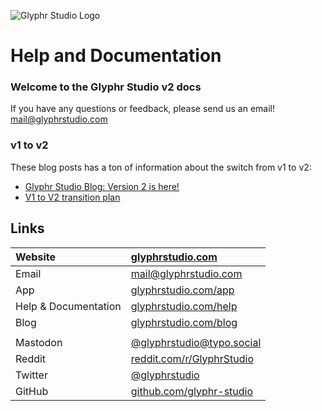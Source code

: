 ![Glyphr Studio Logo](/logo-wordmark-vertical-blue.svg)

# Help and Documentation

### Welcome to the Glyphr Studio v2 docs

If you have any questions or feedback, please
send us an email! mail@glyphrstudio.com

### v1 to v2

These blog posts has a ton of information about the switch from v1 to v2:

- [Glyphr Studio Blog: Version 2 is here!](https://www.glyphrstudio.com/blog/2023/12/02/version-2-is-here/)
- [V1 to V2 transition plan](https://www.glyphrstudio.com/blog/2023/12/02/v1-to-v2-transition-plan/)

## Links

| Website              | [glyphrstudio.com](https://www.glyphrstudio.com)                    |
| :------------------- | :------------------------------------------------------------------ |
| Email                | [mail@glyphrstudio.com](mailto:mail@glyphrstudio.com)               |
| App                  | [glyphrstudio.com/app](https://www.glyphrstudio.com/app)      |
| Help & Documentation | [glyphrstudio.com/help](https://www.glyphrstudio.com/help/)   |
| Blog                 | [glyphrstudio.com/blog](https://www.glyphrstudio.com/blog/)         |
|                      |                                                                     |
| Mastodon             | [@glyphrstudio@typo.social](https://typo.social/@glyphrstudio)      |
| Reddit               | [reddit.com/r/GlyphrStudio](https://www.reddit.com/r/GlyphrStudio/) |
| Twitter              | [@glyphrstudio](https://twitter.com/glyphrstudio)                   |
| GitHub               | [github.com/glyphr-studio](https://github.com/glyphr-studio)        |
